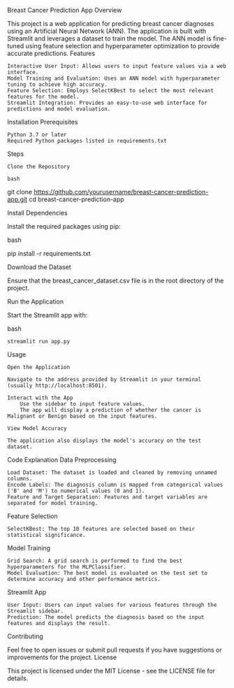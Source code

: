 Breast Cancer Prediction App
Overview

This project is a web application for predicting breast cancer diagnoses using an Artificial Neural Network (ANN). The application is built with Streamlit and leverages a dataset to train the model. The ANN model is fine-tuned using feature selection and hyperparameter optimization to provide accurate predictions.
Features

    Interactive User Input: Allows users to input feature values via a web interface.
    Model Training and Evaluation: Uses an ANN model with hyperparameter tuning to achieve high accuracy.
    Feature Selection: Employs SelectKBest to select the most relevant features for the model.
    Streamlit Integration: Provides an easy-to-use web interface for predictions and model evaluation.

Installation
Prerequisites

    Python 3.7 or later
    Required Python packages listed in requirements.txt

Steps

    Clone the Repository

    bash

git clone https://github.com/yourusername/breast-cancer-prediction-app.git
cd breast-cancer-prediction-app

Install Dependencies

Install the required packages using pip:

bash

pip install -r requirements.txt

Download the Dataset

Ensure that the breast_cancer_dataset.csv file is in the root directory of the project.

Run the Application

Start the Streamlit app with:

bash

    streamlit run app.py

Usage

    Open the Application

    Navigate to the address provided by Streamlit in your terminal (usually http://localhost:8501).

    Interact with the App
        Use the sidebar to input feature values.
        The app will display a prediction of whether the cancer is Malignant or Benign based on the input features.

    View Model Accuracy

    The application also displays the model's accuracy on the test dataset.

Code Explanation
Data Preprocessing

    Load Dataset: The dataset is loaded and cleaned by removing unnamed columns.
    Encode Labels: The diagnosis column is mapped from categorical values ('B' and 'M') to numerical values (0 and 1).
    Feature and Target Separation: Features and target variables are separated for model training.

Feature Selection

    SelectKBest: The top 10 features are selected based on their statistical significance.

Model Training

    Grid Search: A grid search is performed to find the best hyperparameters for the MLPClassifier.
    Model Evaluation: The best model is evaluated on the test set to determine accuracy and other performance metrics.

Streamlit App

    User Input: Users can input values for various features through the Streamlit sidebar.
    Prediction: The model predicts the diagnosis based on the input features and displays the result.

Contributing

Feel free to open issues or submit pull requests if you have suggestions or improvements for the project.
License

This project is licensed under the MIT License - see the LICENSE file for details.
